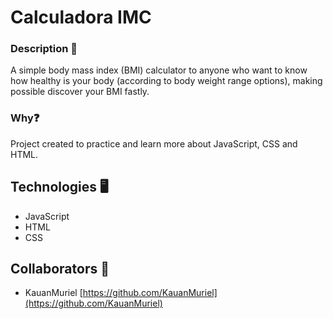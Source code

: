 # Calculadora IMC

### **Description** 📄

A simple body mass index (BMI) calculator to anyone who want to know how healthy is your body (according to body weight range options), making possible discover your BMI fastly.

### **Why**❓

Project created to practice and learn more about JavaScript, CSS and HTML.

## Technologies 🖥️

- JavaScript
- HTML
- CSS

## **Collaborators** 👥

- KauanMuriel  [https://github.com/KauanMuriel](https://github.com/KauanMuriel)